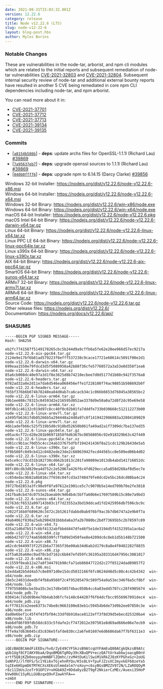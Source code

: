 ```yaml
---
date: 2021-08-31T15:03:32.801Z
version: 12.22.6
category: release
title: Node v12.22.6 (LTS)
slug: node-v12-22-6
layout: blog-post.hbs
author: Myles Borins
---
```


### Notable Changes

These are vulnerabilities in the node-tar, arborist, and npm cli modules which
are related to the initial reports and subsequent remediation of node-tar
vulnerabilities [CVE-2021-32803](https://github.com/advisories/GHSA-r628-mhmh-qjhw)
and [CVE-2021-32804](https://github.com/advisories/GHSA-3jfq-g458-7qm9).
Subsequent internal security review of node-tar and additional external bounty
reports have resulted in another 5 CVE being remediated in core npm CLI
dependencies including node-tar, and npm arborist.

You can read more about it in:

* [CVE-2021-37701](https://github.com/npm/node-tar/security/advisories/GHSA-9r2w-394v-53qc)
* [CVE-2021-37712](https://github.com/npm/node-tar/security/advisories/GHSA-qq89-hq3f-393p)
* [CVE-2021-37713](https://github.com/npm/node-tar/security/advisories/GHSA-5955-9wpr-37jh)
* [CVE-2021-39134](https://github.com/npm/arborist/security/advisories/GHSA-2h3h-q99f-3fhc)
* [CVE-2021-39135](https://github.com/npm/arborist/security/advisories/GHSA-gmw6-94gg-2rc2)

### Commits

* [[`a0154b586b`](https://github.com/nodejs/node/commit/a0154b586b)] - **deps**: update archs files for OpenSSL-1.1.1l (Richard Lau) [#39869](https://github.com/nodejs/node/pull/39869)
* [[`7a95637eb7`](https://github.com/nodejs/node/commit/7a95637eb7)] - **deps**: upgrade openssl sources to 1.1.1l (Richard Lau) [#39869](https://github.com/nodejs/node/pull/39869)
* [[`840b0ffff6`](https://github.com/nodejs/node/commit/840b0ffff6)] - **deps**: upgrade npm to 6.14.15 (Darcy Clarke) [#39856](https://github.com/nodejs/node/pull/39856)

Windows 32-bit Installer: https://nodejs.org/dist/v12.22.6/node-v12.22.6-x86.msi \
Windows 64-bit Installer: https://nodejs.org/dist/v12.22.6/node-v12.22.6-x64.msi \
Windows 32-bit Binary: https://nodejs.org/dist/v12.22.6/win-x86/node.exe \
Windows 64-bit Binary: https://nodejs.org/dist/v12.22.6/win-x64/node.exe \
macOS 64-bit Installer: https://nodejs.org/dist/v12.22.6/node-v12.22.6.pkg \
macOS Intel 64-bit Binary: https://nodejs.org/dist/v12.22.6/node-v12.22.6-darwin-x64.tar.gz \
Linux 64-bit Binary: https://nodejs.org/dist/v12.22.6/node-v12.22.6-linux-x64.tar.xz \
Linux PPC LE 64-bit Binary: https://nodejs.org/dist/v12.22.6/node-v12.22.6-linux-ppc64le.tar.xz \
Linux s390x 64-bit Binary: https://nodejs.org/dist/v12.22.6/node-v12.22.6-linux-s390x.tar.xz \
AIX 64-bit Binary: https://nodejs.org/dist/v12.22.6/node-v12.22.6-aix-ppc64.tar.gz \
SmartOS 64-bit Binary: https://nodejs.org/dist/v12.22.6/node-v12.22.6-sunos-x64.tar.xz \
ARMv7 32-bit Binary: https://nodejs.org/dist/v12.22.6/node-v12.22.6-linux-armv7l.tar.xz \
ARMv8 64-bit Binary: https://nodejs.org/dist/v12.22.6/node-v12.22.6-linux-arm64.tar.xz \
Source Code: https://nodejs.org/dist/v12.22.6/node-v12.22.6.tar.gz \
Other release files: https://nodejs.org/dist/v12.22.6/ \
Documentation: https://nodejs.org/docs/v12.22.6/api/

### SHASUMS

```
-----BEGIN PGP SIGNED MESSAGE-----
Hash: SHA256

eb2fc7741587f5149178265cbc5b244d9a9cffb6a5fe62e20ee966d57ec9217a  node-v12.22.6-aix-ppc64.tar.gz
2124e9e17bf6b81ad579223f8efff537238c9cace17721e60614c5091f00e2d1  node-v12.22.6-darwin-x64.tar.gz
699eaa1550e79fdcd3d5f5080958a42b88f36cfe57760572a3a53e0d358f1ea6  node-v12.22.6-darwin-x64.tar.xz
85a6cb008dc40e97a3d1f8e3825d8b74210ecbee7d0d5177d1b80c942f3576a8  node-v12.22.6-headers.tar.gz
0782ad32a8e2d11e7da6d546ea068456effe1f228100f74ac98851b508692b0f  node-v12.22.6-headers.tar.xz
f65bf376b6b074b78240ea84d0ab7ca6cacb34c1c066b6653d76045a38565bc2  node-v12.22.6-linux-arm64.tar.gz
39b1ee686c78315c04593d2e216595d052ae3378d9e50a0a72d8f2dc95e69e58  node-v12.22.6-linux-arm64.tar.xz
90fdb1c46132c019d97c8cc40f0c02b01fa7dddfe733b030668c512112273b00  node-v12.22.6-linux-armv7l.tar.gz
a3495fb6361fdb05266b5a294448a24d0a97c8f1419422986083a32804109029  node-v12.22.6-linux-armv7l.tar.xz
46b1adefb66c525f519b5d0c918bd52650b061fa49ad2a1f7309dc7ba137ed35  node-v12.22.6-linux-ppc64le.tar.gz
e05ac6cf72cd28e201b96971858f6d6367bc08568056c92e918329b63c42f449  node-v12.22.6-linux-ppc64le.tar.xz
5d01cc9b1ac70d55c4cc24ab337675dfbf194241436f8a21cdc129b2643de5a5  node-v12.22.6-linux-s390x.tar.gz
5f9b580fc0d9cb412c0482ede23de2c68063942fecd44565cc0e509ed06b4d02  node-v12.22.6-linux-s390x.tar.xz
6e5ce9cc7dcd31b182730cd662b1813c201fa98089e1013db4abd141716852dc  node-v12.22.6-linux-x64.tar.gz
80fc80cdb3d829ea4d752c2e52067a426f6c4fd629ecca5a858d268af8d5ec7e  node-v12.22.6-linux-x64.tar.xz
cc854edac9b82a8b816c7f658c04fcd3a3748479fe0dcd2e5bc26dcd08ba4c24  node-v12.22.6.pkg
39727bd2853a3fc98e9f8fa97612e1901ce5c7c9070b5e14ed709b70e2fe3818  node-v12.22.6-sunos-x64.tar.gz
241fba8cb47dc0753e2baeab9c9d64b4c5bffa60b6e17697589b15c80e7a9bd3  node-v12.22.6-sunos-x64.tar.xz
02763dcf6532a997143b03c1f7d23552a3bd19ddcad1fd2425956db7596cbc9c  node-v12.22.6.tar.gz
c2022f16b8f689620c3472c2b5261fdabbd0ab976bf9ac3b7db6747a2e9b0f7a  node-v12.22.6.tar.xz
49ab4062f830a25eb2904281bbbda6a3fa2b7080bc2bdf73695b5c2b78597c89  node-v12.22.6-win-x64.7z
d35a21d6d7b517c6bf4132abfbbdd447dfe46f5e1de3194d5f4152395a1ac6a2  node-v12.22.6-win-x64.zip
e06b427d77274a650d6599fcffb09d3450fee8e4209dc6c8eb1d5b148b721500  node-v12.22.6-win-x86.7z
a62cdc9449973f2251b6a77365f36e00ab34d6ab2d179c8a8e4f0482282f8835  node-v12.22.6-win-x86.zip
a3f5a626a60ec9ad78cbd7162c6b847efd59fc36195a203316d47956c3081017  node-v12.22.6-x64.msi
4c1559f0eab12a27a8f344791b98cfa71eb86847722d2c27f85124dad89857f2  node-v12.22.6-x86.msi
b2edda82b5dd4a57c8e8971d0e15dcd5032166f6fc0624d48d5c08c4c42b4342  win-x64/node.exe
28e5c24831deedbf4fb8a9560f2c4f95205479c589f54a9a53ec346f6a5cf8bf  win-x64/node.lib
779755808bcbe3ba35c3e17d8e50574bac050b4cc6a03ed45707cc28f4905674  win-x64/node_pdb.7z
030414c7a5d69b4e76b4ab3d6fcfe148c644207f6f64dcfbcc9556967091dec4  win-x64/node_pdb.zip
4cff7813ce2eee6373c74be8c9663100e83eb1c59454b6de73d9b2ee07850c3e  win-x86/node.exe
dad0e6bef1c45f4f43fbf84c33df6b910ace8122eff3f8d39d5ebecd25320ba4  win-x86/node.lib
9ab6df86f89fdb58dc833c5fdafe2cf7472012e397501e8d69ad666e06e7ecb9  win-x86/node_pdb.7z
fffe9a7d636045cd3c836e5fafde830cc2a6fe01607e6d6686da67f7bf6311e3  win-x86/node_pdb.zip
-----BEGIN PGP SIGNATURE-----

iQEzBAEBCAAdFiEEDv/hvO/ZyE49CYFSkzsB9AtcqUYFAmEuQ80ACgkQkzsB9Atc
qUb1Ugf8CFIAKY0baA/DqoBMQ6TgROy39cXBuQPV+eczQA7tUrkabbwjoacgB0nV
xrtf5Q8jKZb0ooypyHmNBFlZQmhc/zvM4tDuKilSwiM1kRkZJ8zKYPGhxGz+2oUG
IeNhP2//lfOFS/Sc1YEi6xTGjehnRYQv/K5s8LV+TpuFJZzsXC2myxkEF68zeYa5
tqIEe6HSpmD6TMfKCXsXE6sUlmmdalm7roXoy+c6syBGsBMZZV972N/LZaROQOyM
r8z11IbUsJzoTr91OFCV+xHGbA9Z+0Dda0yzB2T9gF2NkierCzMEc/Auexi35HoP
bVw08kC1SyRLLGUBzqxQ9vFZawkYFA==
=zmbX
-----END PGP SIGNATURE-----

```
